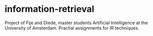 # information-retrieval

Project of Fije and Diede, master students Artificial Intelligence at the University of Amsterdam. 
Practial assignments for IR techniques.